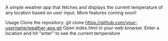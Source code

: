 A simple weather app that fetches and displays the current temperature of any location based on user input. More features coming soon!

Usage
Clone the repository: git clone https://github.com/your-username/weather-app.git
Open index.html in your web browser.
Enter a location and hit "enter" to see the current temperature
